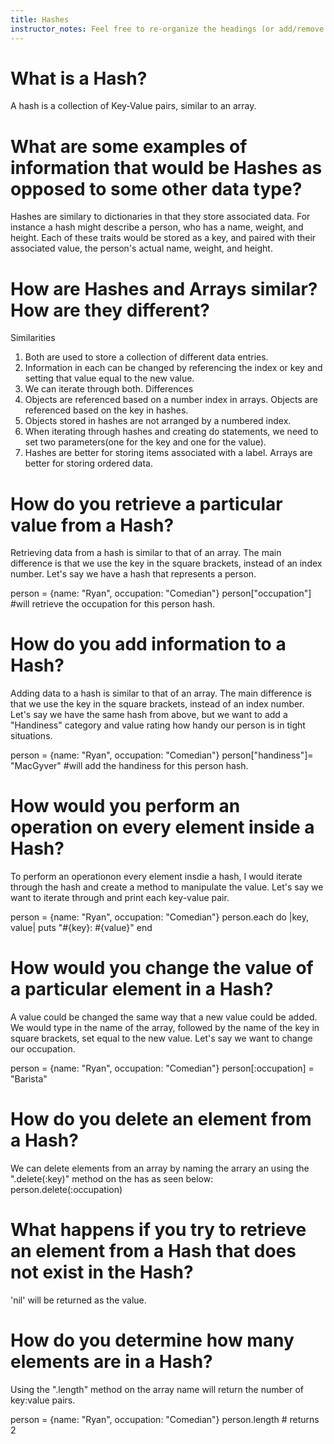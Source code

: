 ```yaml
---
title: Hashes
instructor_notes: Feel free to re-organize the headings (or add/remove headings) below. We included the headings for your benefit, but it's 100% fine if you want to write your responses in some different structure.
---
```


# What is a Hash?
A hash is a collection of Key-Value pairs, similar to an array.


# What are some examples of information that would be Hashes as opposed to some other data type?
Hashes are similary to dictionaries in that they store associated data. For instance a hash might describe a person, who has a name, weight, and height. Each of these traits would be stored as a key, and paired with their associated value, the person's actual name, weight, and height. 


# How are Hashes and Arrays similar? How are they different?
Similarities
   1. Both are used to store a collection of different data entries.
   2. Information in each can be changed by referencing the index or key and setting that value equal to the new value.
   3. We can iterate through both.
Differences
   1. Objects are referenced based on a number index in arrays. Objects are referenced based on the key in hashes.
   2. Objects stored in hashes are not arranged by a numbered index.
   3. When iterating through hashes and creating do statements, we need to set two parameters(one for the key and one for the value).
   4. Hashes are better for storing items associated with a label. Arrays are better for storing ordered data.
   
# How do you retrieve a particular value from a Hash?

Retrieving data from a hash is similar to that of an array. The main difference is that we use the key in the square brackets, instead of an index number. Let's say we have a hash that represents a person.

  person = {name: "Ryan", occupation: "Comedian"}
  person["occupation"]     #will retrieve the occupation for this person hash.


# How do you add information to a Hash?

Adding data to a hash is similar to that of an array. The main difference is that we use the key in the square brackets, instead of an index number. Let's say we have the same hash from above, but we want to add a "Handiness" category and value rating how handy our person is in tight situations.

  person = {name: "Ryan", occupation: "Comedian"}
  person["handiness"]= "MacGyver"     #will add the handiness for this person hash. 



# How would you perform an operation on every element inside a Hash?

To perform an operationon every element insdie a hash, I would iterate through the hash and create a method to manipulate the value.
Let's say we want to iterate through and print each key-value pair.

  person = {name: "Ryan", occupation: "Comedian"}
  person.each do |key, value|
    puts "#{key}: #{value}"
  end


# How would you change the value of a particular element in a Hash?

A value could be changed the same way that a new value could be added. We would type in the name of the array, followed by the name of the key in square brackets, set equal to the new value. Let's say we want to change our occupation.

  person = {name: "Ryan", occupation: "Comedian"}
  person[:occupation] = "Barista"


# How do you delete an element from a Hash?
We can delete elements from an array by naming the arrary an using the ".delete(:key)" method on the has as seen below:
    person.delete(:occupation)


# What happens if you try to retrieve an element from a Hash that does not exist in the Hash?

'nil' will be returned as the value. 


# How do you determine how many elements are in a Hash?

Using the ".length" method on the array name will return the number of key:value pairs.

   person = {name: "Ryan", occupation: "Comedian"}
   person.length # returns 2
